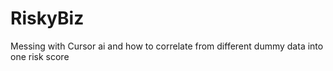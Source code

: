# RiskyBiz
Messing with Cursor ai and how to correlate from different dummy data into one risk score
